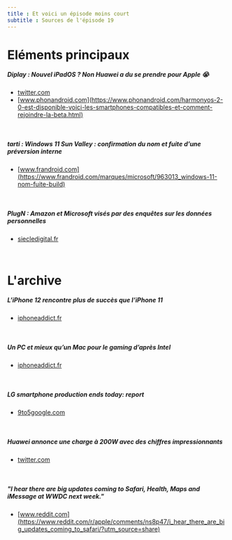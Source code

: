 ```yaml
---
title : Et voici un épisode moins court
subtitle : Sources de l'épisode 19
---
```

# Eléments principaux
##### Diplay : Nouvel iPadOS ? Non Huawei a du se prendre pour Apple 😭
 - [twitter.com](https://twitter.com/nakryumyt/status/1400078334801874945?s=21)
 - [www.phonandroid.com](https://www.phonandroid.com/harmonyos-2-0-est-disponible-voici-les-smartphones-compatibles-et-comment-rejoindre-la-beta.html)
<br>

##### tarti : Windows 11 Sun Valley : confirmation du nom et fuite d’une préversion interne
 - [www.frandroid.com](https://www.frandroid.com/marques/microsoft/963013_windows-11-nom-fuite-build)
<br>

##### PlugN : Amazon et Microsoft visés par des enquêtes sur les données personnelles
 - [siecledigital.fr](https://siecledigital.fr/2021/05/31/amazon-microsoft-enquetes-donnees-personnelles/)
<br>

# L'archive
##### L’iPhone 12 rencontre plus de succès que l’iPhone 11 
 - [iphoneaddict.fr](https://iphoneaddict.fr/post/news-321203-iphone-12-base-dutilisateurs-actifs-augmente-plus-vite-celle-liphone-11)
<br>

##### Un PC et mieux qu’un Mac pour le gaming d’après Intel
 - [iphoneaddict.fr](https://iphoneaddict.fr/post/news-321169-pc-meilleurs-mac-jouer-dit-intel)
<br>

##### LG smartphone production ends today: report
 - [9to5google.com](https://9to5google.com/2021/05/31/lg-smartphone-production-ends-report/)
<br>

##### Huawei annonce une charge à 200W avec des chiffres impressionnants
 - [twitter.com](https://twitter.com/universeice/status/1399188107409334274?s=21)
<br>

##### "I hear there are big updates coming to Safari, Health, Maps and iMessage at WWDC next week."
 - [www.reddit.com](https://www.reddit.com/r/apple/comments/ns8p47/i_hear_there_are_big_updates_coming_to_safari/?utm_source=share)
<br>

